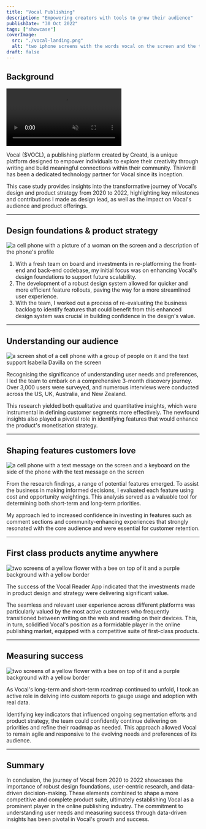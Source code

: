 ```yaml
---
title: "Vocal Publishing"
description: "Empowering creators with tools to grow their audience"
publishDate: "30 Oct 2022"
tags: ["showcase"]
coverImage:
  src: "./vocal-landing.png"
  alt: "two iphone screens with the words vocal on the screen and the text vocal on the back of the phone"
draft: false
---
```


## Background

<!-- ![two iphone screens with the words vocal on the screen and the text vocal on the back of the phone](https://res.cloudinary.com/ddgt1wiwm/image/upload/f_auto,q_auto/v1/twenty-four-assets/vocal-landing) -->

<div class="w-full my-9 p-8 text-center bg-[#DDE1E3] overflow-hidden">
  <div class="overflow-hidden rounded-xl inline-block items-center max-h-[37.5rem] h-screen w-auto"> 
    <video autoplay="" class="w-full h-full m-0 object-contain" loop="" muted="" playsinline="">
      <source type="video/mp4" src="https://res.cloudinary.com/ddgt1wiwm/video/upload/f_auto:video,q_auto/v1/twenty-four-assets/vocal-landing">
    </video>
  </div>
</div>

Vocal ($VOCL), a publishing platform created by Creatd, is a unique platform designed to empower individuals to explore their creativity through writing and build meaningful connections within their community. Thinkmill has been a dedicated technology partner for Vocal since its inception.

This case study provides insights into the transformative journey of Vocal's design and product strategy from 2020 to 2022, highlighting key milestones and contributions I made as design lead, as well as the impact on Vocal's audience and product offerings.

---

## Design foundations & product strategy

![a cell phone with a picture of a woman on the screen and a description of the phone's profile](https://res.cloudinary.com/ddgt1wiwm/image/upload/f_auto,q_auto/v1/twenty-four-assets/vocal-foundations)

1. With a fresh team on board and investments in re-platforming the front-end and back-end codebase, my initial focus was on enhancing Vocal's design foundations to support future scalability.
2. The development of a robust design system allowed for quicker and more efficient feature rollouts, paving the way for a more streamlined user experience.
3. With the team, I worked out a process of re-evaluating the business backlog to identify features that could benefit from this enhanced design system was crucial in building confidence in the design's value.

---

## Understanding our audience

![a screen shot of a cell phone with a group of people on it and the text support Isabella Davilla on the screen](https://res.cloudinary.com/ddgt1wiwm/image/upload/f_auto,q_auto/v1/twenty-four-assets/vocal-research)

Recognising the significance of understanding user needs and preferences, I led the team to embark on a comprehensive 3-month discovery journey. Over 3,000 users were surveyed, and numerous interviews were conducted across the US, UK, Australia, and New Zealand.

This research yielded both qualitative and quantitative insights, which were instrumental in defining customer segments more effectively. The newfound insights also played a pivotal role in identifying features that would enhance the product's monetisation strategy.

---

## Shaping features customers love

![a cell phone with a text message on the screen and a keyboard on the side of the phone with the text message on the screen](https://res.cloudinary.com/ddgt1wiwm/image/upload/f_auto,q_auto/v1/twenty-four-assets/vocal-comments)

From the research findings, a range of potential features emerged. To assist the business in making informed decisions, I evaluated each feature using cost and opportunity weightings. This analysis served as a valuable tool for determining both short-term and long-term priorities.

My approach led to increased confidence in investing in features such as comment sections and community-enhancing experiences that strongly resonated with the core audience and were essential for customer retention.

---

## First class products anytime anywhere

![two screens of a yellow flower with a bee on top of it and a purple background with a yellow border](https://res.cloudinary.com/ddgt1wiwm/image/upload/f_auto,q_auto/v1/twenty-four-assets/vocal-cross)

The success of the Vocal Reader App indicated that the investments made in product design and strategy were delivering significant value.

The seamless and relevant user experience across different platforms was particularly valued by the most active customers who frequently transitioned between writing on the web and reading on their devices. This, in turn, solidified Vocal's position as a formidable player in the online publishing market, equipped with a competitive suite of first-class products.

---

## Measuring success

![two screens of a yellow flower with a bee on top of it and a purple background with a yellow border](https://res.cloudinary.com/ddgt1wiwm/image/upload/f_auto,q_auto/v1/twenty-four-assets/vocal-analytics)

As Vocal's long-term and short-term roadmap continued to unfold, I took an active role in delving into custom reports to gauge usage and adoption with real data.

Identifying key indicators that influenced ongoing segmentation efforts and product strategy, the team could confidently continue delivering on priorities and refine their roadmap as needed. This approach allowed Vocal to remain agile and responsive to the evolving needs and preferences of its audience.

---

## Summary

In conclusion, the journey of Vocal from 2020 to 2022 showcases the importance of robust design foundations, user-centric research, and data-driven decision-making. These elements combined to shape a more competitive and complete product suite, ultimately establishing Vocal as a prominent player in the online publishing industry. The commitment to understanding user needs and measuring success through data-driven insights has been pivotal in Vocal's growth and success.
